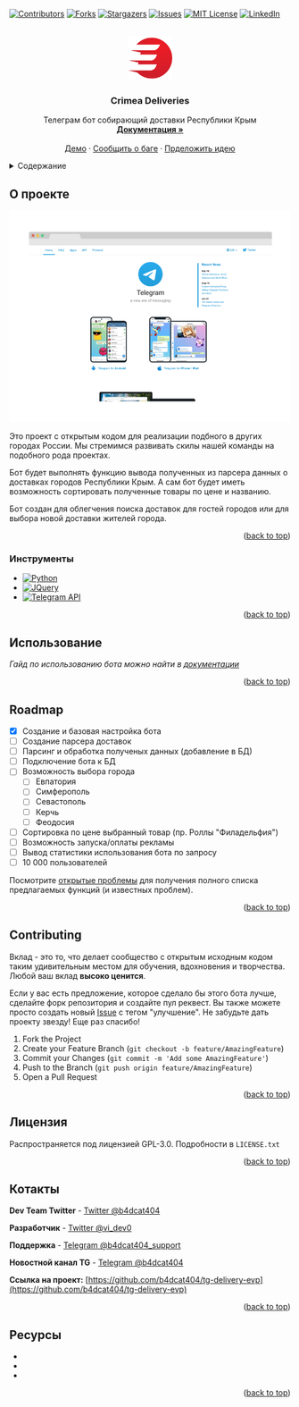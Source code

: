 <!-- Improved compatibility of back to top link: See: https://github.com/othneildrew/Best-README-Template/pull/73 -->
<a name="readme-top"></a>
<!--
*** Thanks for checking out the Best-README-Template. If you have a suggestion
*** that would make this better, please fork the repo and create a pull request
*** or simply open an issue with the tag "enhancement".
*** Don't forget to give the project a star!
*** Thanks again! Now go create something AMAZING! :D
-->



<!-- PROJECT SHIELDS -->
<!--
*** I'm using markdown "reference style" links for readability.
*** Reference links are enclosed in brackets [ ] instead of parentheses ( ).
*** See the bottom of this document for the declaration of the reference variables
*** for contributors-url, forks-url, etc. This is an optional, concise syntax you may use.
*** https://www.markdownguide.org/basic-syntax/#reference-style-links
-->
[![Contributors][contributors-shield]][contributors-url]
[![Forks][forks-shield]][forks-url]
[![Stargazers][stars-shield]][stars-url]
[![Issues][issues-shield]][issues-url]
[![MIT License][license-shield]][license-url]
[![LinkedIn][linkedin-shield]][linkedin-url]



<!-- PROJECT LOGO -->
<br />
<div align="center">
  <a href="https://github.com/b4dcat404/tg-delivery-evp">
    <img src="images/logo.png" alt="Logo" width="80" height="80">
  </a>

<h3 align="center">Crimea Deliveries</h3>

  <p align="center">
    Телеграм бот собирающий доставки Республики Крым
    <br />
    <a href="https://github.com/b4dcat404/tg-delivery-evp"><strong>Документация »</strong></a>
    <br />
    <br />
    <a href="https://t.me/dostavka82_bot">Демо</a>
    ·
    <a href="https://github.com/b4dcat404/tg-delivery-evp/issues">Сообщить о баге</a>
    ·
    <a href="https://github.com/b4dcat404/tg-delivery-evp/issues">Прделожить идею</a>
  </p>
</div>



<!-- TABLE OF CONTENTS -->
<details>
  <summary>Содержание</summary>
  <ol>
    <li>
      <a href="#about-the-project">О проекте</a>
      <ul>
        <li><a href="#built-with">Интсрументы</a></li>
      </ul>
    </li>
    <li><a href="#Использование">Использование</a></li>
    <li><a href="#roadmap">Roadmap</a></li>
    <li><a href="#contributing">Contributing</a></li>
    <li><a href="#license">Лицензия</a></li>
    <li><a href="#contact">Контакты</a></li>
    <li><a href="#acknowledgments">Ресурсы</a></li>
  </ol>
</details>



<!-- ABOUT THE PROJECT -->
## О проекте

[![Product Name Screen Shot][product-screenshot]](https://b4dcat404.github.io/tg-deliveries-evp)

Это проект с открытым кодом для реализации подбного в других городах России. 
Мы стремимся развивать скилы нашей команды на подобного рода проектах.

Бот будет выполнять функцию вывода полученных из парсера данных о доставках городов Республики Крым. 
А сам бот будет иметь возможность сортировать полученные товары по цене и названию. 

Бот создан для облегчения поиска доставок для гостей городов или для выбора новой доставки жителей города.
<p align="right">(<a href="#readme-top">back to top</a>)</p>



### Инструменты

* [![Python][Python]][Python-url]
* [![JQuery][JQuery.com]][JQuery-url]
* [![Telegram API][TGAPI]][TGAPI-url]
<!--* [![React][React.js]][React-url]
* [![Vue][Vue.js]][Vue-url]
* [![Angular][Angular.io]][Angular-url]
* [![Svelte][Svelte.dev]][Svelte-url]
* [![Laravel][Laravel.com]][Laravel-url]
* [![Bootstrap][Bootstrap.com]][Bootstrap-url]-->


<p align="right">(<a href="#readme-top">back to top</a>)</p>



<!-- GETTING STARTED 
## Getting Started

This is an example of how you may give instructions on setting up your project locally.
To get a local copy up and running follow these simple example steps.

### Prerequisites

This is an example of how to list things you need to use the software and how to install them.
* npm
  ```sh
  npm install npm@latest -g
  ```

### Installation

1. Get a free API Key at [https://example.com](https://example.com)
2. Clone the repo
   ```sh
   git clone https://github.com/b4dcat404/tg-delivery-evp.git
   ```
3. Install NPM packages
   ```sh
   npm install
   ```
4. Enter your API in `config.js`
   ```js
   const API_KEY = 'ENTER YOUR API';
   ```

<p align="right">(<a href="#readme-top">back to top</a>)</p>
-->


<!-- USAGE EXAMPLES -->
## Использование

_Гайд по использованию бота можно найти в [документации](https://b4dcat404.github.io/tg-delivery-evp/documentations.html)_

<p align="right">(<a href="#readme-top">back to top</a>)</p>



<!-- ROADMAP -->
## Roadmap

- [x] Создание и базовая настройка бота
- [ ] Создание парсера доставок
- [ ] Парсинг и обработка полученых данных (добавление в БД)
- [ ] Подключение бота к БД
- [ ] Возможность выбора города
    - [ ] Евпатория
    - [ ] Симферополь
    - [ ] Севастополь
    - [ ] Керчь
    - [ ] Феодосия
- [ ] Сортировка по цене выбранный товар (пр. Роллы "Филадельфия")
- [ ] Возможность запуска/оплаты рекламы
- [ ] Вывод статистики использования бота по запросу
- [ ] 10 000 пользователей

Посмотрите [открытые проблемы](https://github.com/b4dcat404/tg-delivery-evp/issues) для получения полного списка предлагаемых функций (и известных проблем).

<p align="right">(<a href="#readme-top">back to top</a>)</p>



<!-- CONTRIBUTING -->
## Contributing

Вклад - это то, что делает сообщество с открытым исходным кодом таким удивительным местом для обучения, вдохновения и творчества. Любой ваш вклад **высоко ценится**.

Если у вас есть предложение, которое сделало бы этого бота лучше, сделайте форк репозитория и создайте пул реквест. Вы также можете просто создать новый [Issue](https://github.com/b4dcat404/tg-delivery-evp/issues) с тегом "улучшение".
Не забудьте дать проекту звезду! Еще раз спасибо!

1. Fork the Project
2. Create your Feature Branch (`git checkout -b feature/AmazingFeature`)
3. Commit your Changes (`git commit -m 'Add some AmazingFeature'`)
4. Push to the Branch (`git push origin feature/AmazingFeature`)
5. Open a Pull Request

<p align="right">(<a href="#readme-top">back to top</a>)</p>



<!-- LICENSE -->
## Лицензия

Распространяется под лицензией GPL-3.0. Подробности в  `LICENSE.txt` 

<p align="right">(<a href="#readme-top">back to top</a>)</p>



<!-- CONTACT -->
## Котакты

**Dev Team Twitter** - [Twitter @b4dcat404](https://twitter.com/b4dcat404) 

**Разработчик** - [Twitter @vi_dev0](https://twitter.com/vi_dev0)

**Поддержка** - [Telegram @b4dcat404_support](https://t.me/b4dcat404_support)

**Новостной канал TG** - [Telegram @b4dcat404](https://t.me/b4dcat404)

**Ссылка на проект:** [https://github.com/b4dcat404/tg-delivery-evp](https://github.com/b4dcat404/tg-delivery-evp)


<p align="right">(<a href="#readme-top">back to top</a>)</p>



<!-- ACKNOWLEDGMENTS -->
## Ресурсы

* []()
* []()
* []()

<p align="right">(<a href="#readme-top">back to top</a>)</p>



<!-- MARKDOWN LINKS & IMAGES -->
<!-- https://www.markdownguide.org/basic-syntax/#reference-style-links -->
[contributors-shield]: https://img.shields.io/github/contributors/b4dcat404/tg-delivery-evp.svg?style=for-the-badge
[contributors-url]: https://github.com/b4dcat404/tg-delivery-evp/graphs/contributors
[forks-shield]: https://img.shields.io/github/forks/b4dcat404/tg-delivery-evp.svg?style=for-the-badge
[forks-url]: https://github.com/b4dcat404/tg-delivery-evp/network/members
[stars-shield]: https://img.shields.io/github/stars/b4dcat404/tg-delivery-evp.svg?style=for-the-badge
[stars-url]: https://github.com/b4dcat404/tg-delivery-evp/stargazers
[issues-shield]: https://img.shields.io/github/issues/b4dcat404/tg-delivery-evp.svg?style=for-the-badge
[issues-url]: https://github.com/b4dcat404/tg-delivery-evp/issues
[license-shield]: https://img.shields.io/github/license/b4dcat404/tg-delivery-evp.svg?style=for-the-badge
[license-url]: https://github.com/b4dcat404/tg-delivery-evp/blob/master/LICENSE.txt
[linkedin-shield]: https://img.shields.io/badge/-LinkedIn-black.svg?style=for-the-badge&logo=linkedin&colorB=555
[linkedin-url]: https://www.linkedin.com/company/85617305
[product-screenshot]: images/screenshot.png
[Next.js]: https://img.shields.io/badge/next.js-000000?style=for-the-badge&logo=nextdotjs&logoColor=white
[Next-url]: https://nextjs.org/
[React.js]: https://img.shields.io/badge/React-20232A?style=for-the-badge&logo=react&logoColor=61DAFB
[React-url]: https://reactjs.org/
[Vue.js]: https://img.shields.io/badge/Vue.js-35495E?style=for-the-badge&logo=vuedotjs&logoColor=4FC08D
[Vue-url]: https://vuejs.org/
[Angular.io]: https://img.shields.io/badge/Angular-DD0031?style=for-the-badge&logo=angular&logoColor=white
[Angular-url]: https://angular.io/
[Svelte.dev]: https://img.shields.io/badge/Svelte-4A4A55?style=for-the-badge&logo=svelte&logoColor=FF3E00
[Svelte-url]: https://svelte.dev/
[Laravel.com]: https://img.shields.io/badge/Laravel-FF2D20?style=for-the-badge&logo=laravel&logoColor=white
[Laravel-url]: https://laravel.com
[Bootstrap.com]: https://img.shields.io/badge/Bootstrap-563D7C?style=for-the-badge&logo=bootstrap&logoColor=white
[Bootstrap-url]: https://getbootstrap.com
[JQuery.com]: https://img.shields.io/badge/jQuery-blueviolet?style=for-the-badge&logo=jquery&logoColor=white
[JQuery-url]: https://jquery.com
[Python]: https://img.shields.io/badge/python-0769AD?style=for-the-badge&logo=python&logoColor=white
[Python-url]: https://python.org
[TGAPI]: https://img.shields.io/badge/Telegram-black?style=for-the-badge&logo=Telegram&logoColor=white
[TGAPI-url]: https://telegram.org
